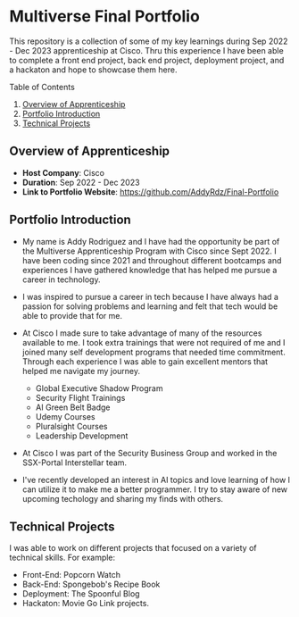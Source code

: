 # Multiverse Final Portfolio

This repository is a collection of some of my key learnings during Sep 2022 - Dec 2023 apprenticeship at Cisco. Thru this experience I have been able to complete a front end project, back end project, deployment project, and a hackaton and hope to showcase them here. 

<summary>Table of Contents</summary>
<ol>
<li><a href= "#overview of apprenticeship">Overview of Apprenticeship</a></li>
<li><a href= "#portfolio introduction">Portfolio Introduction</a></li>
<li><a href= "#technical projects">Technical Projects</a></li>
</ol>

## Overview of Apprenticeship
- **Host Company**: Cisco
- **Duration**: Sep 2022 - Dec 2023
- **Link to Portfolio Website**: https://github.com/AddyRdz/Final-Portfolio

## Portfolio Introduction
- My name is Addy Rodriguez and I have had the opportunity be part of the Multiverse Apprenticeship Program with Cisco since Sept 2022. I have been coding since 2021 and throughout different bootcamps and experiences I have gathered knowledge that has helped me pursue a career in technology. 
- I was inspired to pursue a career in tech because I have always had a passion for solving problems and learning and felt that tech would be able to provide that for me. 
- At Cisco I made sure to take advantage of many of the resources available to me. I took extra trainings that were not required of me and I joined many self development programs that needed time commitment. Through each experience I was able to gain excellent mentors that helped me navigate my journey.
  - Global Executive Shadow Program
  - Security Flight Trainings
  - AI Green Belt Badge
  - Udemy Courses
  - Pluralsight Courses
  - Leadership Development

- At Cisco I was part of the Security Business Group and worked in the SSX-Portal Interstellar team.
- I've recently developed an interest in AI topics and love learning of how I can utilize it to make me a better programmer. I try to stay aware of new upcoming techology and sharing my finds with others.

## Technical Projects
I was able to work on different projects that focused on a variety of technical skills. For example:
- Front-End: Popcorn Watch
- Back-End: Spongebob's Recipe Book
- Deployment: The Spoonful Blog
- Hackaton: Movie Go
Link projects. 
